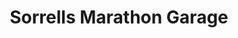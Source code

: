 ---
title: "Sorrells Marathon Garage"
url: /waynesville/sorrells-marathon-garage/
shop: Autowerkstatt
---
